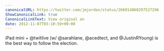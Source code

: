 ```yaml
---
canonicalURL: https://twitter.com/jmjordan/status/266014860297527296
ShowCanonicalLink: true
CanonicalLinkText: View original on
date: 2012-11-07T03:10:59+00:00
---
```

iPad mini + @twitlive (w/ @sarahlane, @acedtect, and @JustinRYoung) is the best way to follow the election.